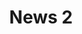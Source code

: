 ---
title: "News 2"
description: "This is meta description."
draft: false


# custom style
custom_class: "" 
custom_attributes: "" 
custom_css: ""
---